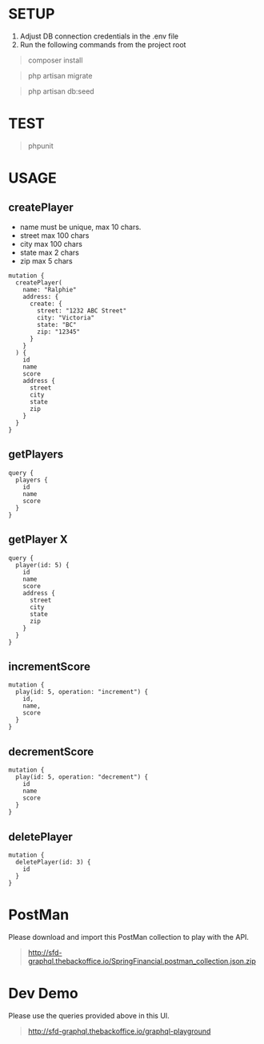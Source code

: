 # SETUP
1. Adjust DB connection credentials in the .env file
2. Run the following commands from the project root

> composer install

> php artisan migrate

> php artisan db:seed

# TEST
> phpunit

# USAGE

## createPlayer
- name must be unique, max 10 chars.
- street max 100 chars
- city max 100 chars
- state max 2 chars
- zip max 5 chars
```
mutation {
  createPlayer(
    name: "Ralphie"
    address: {
      create: {
        street: "1232 ABC Street"
        city: "Victoria"
        state: "BC"
        zip: "12345"
      }
    }
  ) {
    id
    name
    score
    address {
      street
      city
      state
      zip
    }
  }
}

```

## getPlayers
```
query {
  players {
    id
    name
    score
  }
}

```

## getPlayer X
```
query {
  player(id: 5) {
    id
    name
    score
    address {
      street
      city
      state
      zip
    }
  }
}
```

## incrementScore
```
mutation {
  play(id: 5, operation: "increment") {
    id,
    name,
    score
  }
}
```

## decrementScore
```
mutation {
  play(id: 5, operation: "decrement") {
    id
    name
    score
  }
}
```

## deletePlayer
```
mutation {
  deletePlayer(id: 3) {
    id
  }
}
```
# PostMan
Please download and import this PostMan collection to play with the API.

> http://sfd-graphql.thebackoffice.io/SpringFinancial.postman_collection.json.zip

# Dev Demo
Please use the queries provided above in this UI.
> http://sfd-graphql.thebackoffice.io/graphql-playground

